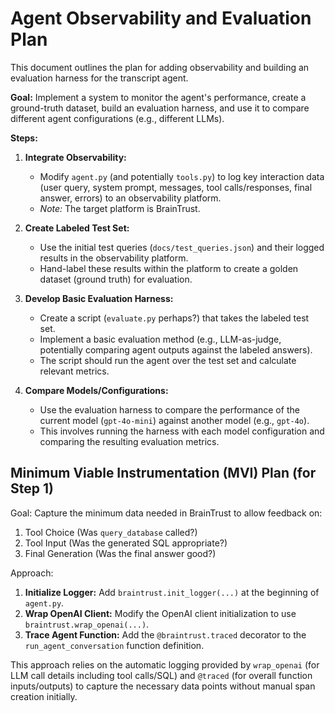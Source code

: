 # Agent Observability and Evaluation Plan

This document outlines the plan for adding observability and building an evaluation harness for the transcript agent.

**Goal:** Implement a system to monitor the agent's performance, create a ground-truth dataset, build an evaluation harness, and use it to compare different agent configurations (e.g., different LLMs).

**Steps:**

1.  **Integrate Observability:**
    *   Modify `agent.py` (and potentially `tools.py`) to log key interaction data (user query, system prompt, messages, tool calls/responses, final answer, errors) to an observability platform.
    *   *Note:* The target platform is BrainTrust.

2.  **Create Labeled Test Set:**
    *   Use the initial test queries (`docs/test_queries.json`) and their logged results in the observability platform.
    *   Hand-label these results within the platform to create a golden dataset (ground truth) for evaluation.

3.  **Develop Basic Evaluation Harness:**
    *   Create a script (`evaluate.py` perhaps?) that takes the labeled test set.
    *   Implement a basic evaluation method (e.g., LLM-as-judge, potentially comparing agent outputs against the labeled answers).
    *   The script should run the agent over the test set and calculate relevant metrics.

4.  **Compare Models/Configurations:**
    *   Use the evaluation harness to compare the performance of the current model (`gpt-4o-mini`) against another model (e.g., `gpt-4o`).
    *   This involves running the harness with each model configuration and comparing the resulting evaluation metrics. 

## Minimum Viable Instrumentation (MVI) Plan (for Step 1)

Goal: Capture the minimum data needed in BrainTrust to allow feedback on: 
1. Tool Choice (Was `query_database` called?)
2. Tool Input (Was the generated SQL appropriate?)
3. Final Generation (Was the final answer good?)

Approach:

1.  **Initialize Logger:** Add `braintrust.init_logger(...)` at the beginning of `agent.py`.
2.  **Wrap OpenAI Client:** Modify the OpenAI client initialization to use `braintrust.wrap_openai(...)`.
3.  **Trace Agent Function:** Add the `@braintrust.traced` decorator to the `run_agent_conversation` function definition.

This approach relies on the automatic logging provided by `wrap_openai` (for LLM call details including tool calls/SQL) and `@traced` (for overall function inputs/outputs) to capture the necessary data points without manual span creation initially. 